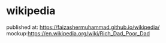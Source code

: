 # wikipedia
published at: https://faizashermuhammad.github.io/wikipedia/
<br>
mockup:https://en.wikipedia.org/wiki/Rich_Dad_Poor_Dad
